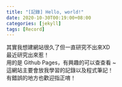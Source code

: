 ```yaml
---
title: "[記錄] Hello, world!"
date: 2020-10-30T00:19:00+08:00
categories: [jekyll]
tags: [Record]
---
```

其實我想建網站很久了但一直研究不出來XD<br>
最近研究出來惹！<br>
用的是 Github Pages，有興趣的可以查查看 ~ <br>
這網站主要會放我學習的記錄以及程式筆記！<br>
有錯誤的地方也歡迎指正唷！<br>
